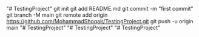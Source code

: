 "# TestingProject"  git init git add README.md git commit -m "first commit" git branch -M main git remote add origin https://github.com/MohammadShoqair/TestingProject.git git push -u origin main
"# TestingProject" 
"# TestingProject" 
"# TestingProject" 
